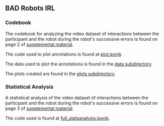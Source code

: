 ## BAD Robots IRL

### Codebook

The codebook for analyzing the video dataset of interactions between the participant and the robot during the robot's successive errors is found on page 2 of [supplemental material](https://github.com/FAR-Lab/badrobotsIRL/blob/main/annotations/HRI25_LBR_BadRobotsIRL_supp.pdf).

The code used to plot annotations is found at [plot.ipynb](https://github.com/FAR-Lab/badrobotsIRL/blob/main/annotations/plot.ipynb).

The data used to plot the annotations is found in the [data subdirectory](https://github.com/FAR-Lab/badrobotsIRL/tree/main/annotations/data).

The plots created are found in the [plots subdirectory](https://github.com/FAR-Lab/badrobotsIRL/tree/main/annotations/plots).

### Statistical Analysis

A statistical analysis of the video dataset of interactions between the participant and the robot during the robot's successive errors is found on page 3 of [supplemental material](https://github.com/FAR-Lab/badrobotsIRL/blob/main/annotations/HRI25_LBR_BadRobotsIRL_supp.pdf).

The code used is found at [full_statsanalysis.ipynb](https://github.com/FAR-Lab/badrobotsIRL/blob/main/preprocessing/stats/full_statsanalysis.ipynb).
